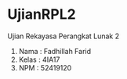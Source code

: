 # UjianRPL2
Ujian Rekayasa Perangkat Lunak 2
1. Nama  : Fadhillah Farid
2. Kelas : 4IA17
3. NPM   : 52419120

